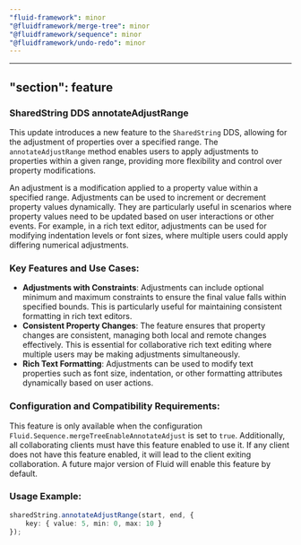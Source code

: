 ```yaml
---
"fluid-framework": minor
"@fluidframework/merge-tree": minor
"@fluidframework/sequence": minor
"@fluidframework/undo-redo": minor
---
```

---
"section": feature
---

### SharedString DDS annotateAdjustRange

This update introduces a new feature to the `SharedString` DDS, allowing for the adjustment of properties over a specified range. The `annotateAdjustRange` method enables users to apply adjustments to properties within a given range, providing more flexibility and control over property modifications.

An adjustment is a modification applied to a property value within a specified range. Adjustments can be used to increment or decrement property values dynamically. They are particularly useful in scenarios where property values need to be updated based on user interactions or other events. For example, in a rich text editor, adjustments can be used for modifying indentation levels or font sizes, where multiple users could apply differing numerical adjustments.

### Key Features and Use Cases:
- **Adjustments with Constraints**: Adjustments can include optional minimum and maximum constraints to ensure the final value falls within specified bounds. This is particularly useful for maintaining consistent formatting in rich text editors.
- **Consistent Property Changes**: The feature ensures that property changes are consistent, managing both local and remote changes effectively. This is essential for collaborative rich text editing where multiple users may be making adjustments simultaneously.
- **Rich Text Formatting**: Adjustments can be used to modify text properties such as font size, indentation, or other formatting attributes dynamically based on user actions.

### Configuration and Compatibility Requirements:
This feature is only available when the configuration `Fluid.Sequence.mergeTreeEnableAnnotateAdjust` is set to `true`. Additionally, all collaborating clients must have this feature enabled to use it. If any client does not have this feature enabled, it will lead to the client exiting collaboration. A future major version of Fluid will enable this feature by default.

### Usage Example:
```typescript
sharedString.annotateAdjustRange(start, end, {
    key: { value: 5, min: 0, max: 10 }
});
```
